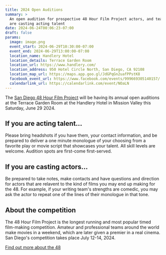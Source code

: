 ```yaml
---
title: 2024 Open Auditions
summary: >
  An open audition for prospective 48 Hour Film Project actors, and teams that
  are casting acting talent
date: 2024-06-24T00:06:23-07:00
draft: false
params:
  image: image.png
  event_start: 2024-06-29T10:30:00-07:00
  event_end: 2024-06-29T13:00:00-07:00
  location_name: Handlery Hotel
  location_details: Terrace Garden Room
  location_url: https://www.handlery.com/
  location_address: 950 Hotel Circle North, San Diego, CA 92108
  location_map_url: https://maps.app.goo.gl/JdGPqGn2uafPPstK8
  facebook_event_url: https://www.facebook.com/events/999669305140157/
  calendarlink_url: https://calendarlink.com/event/NOaLN
---
```

The [San Diego 48 Hour Film Project](/) will be having its annual open auditions
at the Terrace Garden Room at the Handlery Hotel in Mission Valley this
Saturday, June 29 2024.

## If you are acting talent...

Please bring headshots if you have them, your contact information, and be
prepared to deliver a one minute monologue of your choosing from a favorite
play or movie script that showcases your talent. All skill levels are welcome.
Audition spots are first-come first-served.

## If you are casting actors...

Be prepared to take notes, make contacts and have questions and direction for
actors that are relavent to the kind of films you may end up making for the 48.
For example, if your writing team's strengths are comedic, you may ask the actor
to repeat one of the lines of their monologue in that tone.

## About the competition

The 48 Hour Film Project is the longest running and most popular timed
film-making competition. Amateur and professional teams around the world
make movies in a weekend, which are later given a premier in a real cinema.
San Diego's competition takes place July 12-14, 2024.

[Find out more about the 48](/)
